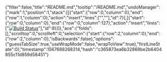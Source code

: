 {"filter":false,"title":"README.md","tooltip":"/README.md","undoManager":{"mark":1,"position":1,"stack":[[{"start":{"row":0,"column":0},"end":{"row":1,"column":0},"action":"insert","lines":["",""],"id":7}],[{"start":{"row":0,"column":0},"end":{"row":0,"column":127},"action":"insert","lines":["[![Build Status](https://travis-ci.org/Jmcclain0129/ecommerce.svg?branch=master)](https://travis-ci.org/Jmcclain0129/ecommerce)"],"id":9}]]},"ace":{"folds":[],"scrolltop":0,"scrollleft":0,"selection":{"start":{"row":2,"column":0},"end":{"row":2,"column":0},"isBackwards":false},"options":{"guessTabSize":true,"useWrapMode":false,"wrapToView":true},"firstLineState":0},"timestamp":1567688268314,"hash":"c365873ea6b32869be2b6404855c11d859d58451"}